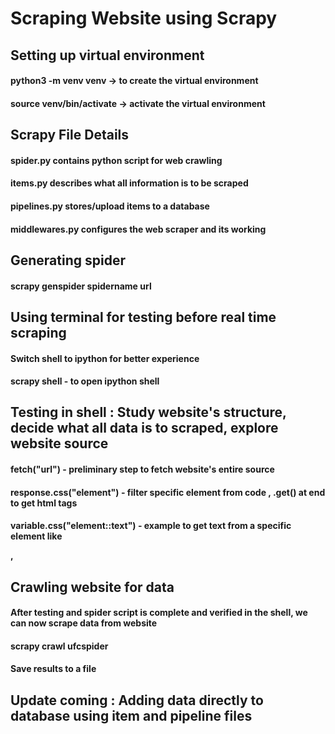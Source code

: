 # Scraping Website using Scrapy 

## Setting up virtual environment

#### python3 -m venv venv -> to create the virtual environment
#### source venv/bin/activate -> activate the virtual environment 

## Scrapy File Details

#### spider.py contains python script for web crawling 
#### items.py describes what all information is to be scraped
#### pipelines.py stores/upload items to a database
#### middlewares.py configures the web scraper and its working

## Generating spider 

#### scrapy genspider spidername url

## Using terminal for testing before real time scraping

#### Switch shell to ipython for better experience
#### scrapy shell - to open ipython shell

## Testing in shell : Study website's structure, decide what all data is to scraped, explore website source

#### fetch("url")  - preliminary step to fetch website's entire source
#### response.css("element")  - filter specific element from code , .get() at end to get html tags
#### variable.css("element::text")  - example to get text from a specific element like <p>, <h> 

## Crawling website for data

#### After testing and spider script is complete and verified in the shell, we can now scrape data from website
#### scrapy crawl ufcspider
#### Save results to a file

## Update coming : Adding data directly to database using item and pipeline files